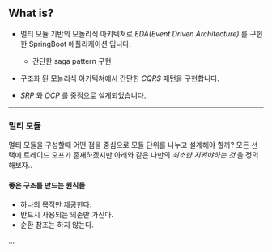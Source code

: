 ## What is?

* 멀티 모듈 기반의 모놀리식 아키텍쳐로 *EDA(Event Driven Architecture)* 를 구현한 SpringBoot 애플리케이션 입니다.
  * 간단한 saga pattern 구현

* 구조화 된 모놀리식 아키텍쳐에서 간단한 *CQRS* 패턴을 구현합니다.

* *SRP* 와 *OCP* 를 중점으로 설계되었습니다.

---

### 멀티 모듈

멀티 모듈을 구성할때 어떤 점을 중심으로 모듈 단위를 나누고 설계해야 할까?
모든 선택에 트레이드 오프가 존재하겠지만 아래와 같은 나만의 *최소한 지켜야하는 것* 을 정의해보자..

#### 좋은 구조를 만드는 원칙들

* 하나의 목적만 제공한다.
* 반드시 사용되는 의존만 가진다.
* 순환 참조는 하지 않는다.

...
